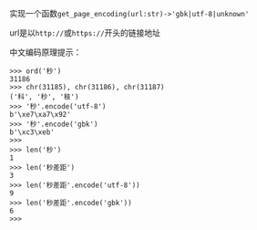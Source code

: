 实现一个函数`get_page_encoding(url:str)->'gbk|utf-8|unknown'`

url是以`http://`或`https://`开头的链接地址

中文编码原理提示：
```
>>> ord('秒')
31186
>>> chr(31185), chr(31186), chr(31187)
('科', '秒', '秓')
>>> '秒'.encode('utf-8')
b'\xe7\xa7\x92'
>>> '秒'.encode('gbk')
b'\xc3\xeb'
>>> 
>>> len('秒')
1
>>> len('秒差距')
3
>>> len('秒差距'.encode('utf-8'))
9
>>> len('秒差距'.encode('gbk'))
6
>>> 
```
